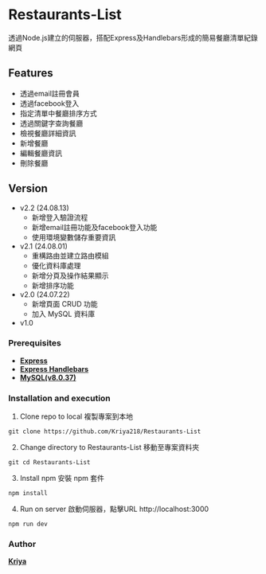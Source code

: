 # Restaurants-List 
透過Node.js建立的伺服器，搭配Express及Handlebars形成的簡易餐廳清單紀錄網頁

## Features
- 透過email註冊會員
- 透過facebook登入
- 指定清單中餐廳排序方式
- 透過關鍵字查詢餐廳
- 檢視餐廳詳細資訊
- 新增餐廳
- 編輯餐廳資訊
- 刪除餐廳

## Version
- v2.2 (24.08.13)
  - 新增登入驗證流程
  - 新增email註冊功能及facebook登入功能
  - 使用環境變數儲存重要資訊
- v2.1 (24.08.01)
  - 重構路由並建立路由模組
  - 優化資料庫處理
  - 新增分頁及操作結果顯示
  - 新增排序功能
- v2.0 (24.07.22)
  - 新增頁面 CRUD 功能
  - 加入 MySQL 資料庫
- v1.0

### Prerequisites
- __[Express](https://www.npmjs.com/package/express)__
- __[Express Handlebars](https://www.npmjs.com/package/express-handlebars)__
- __[MySQL(v8.0.37)](https://www.mysql.com/downloads/)__

### Installation and execution 
1. Clone repo to local 複製專案到本地
``` 
git clone https://github.com/Kriya218/Restaurants-List
```
2. Change directory to Restaurants-List 移動至專案資料夾
``` 
git cd Restaurants-List
```
3. Install npm 安裝 npm 套件
``` 
npm install 
```
4. Run on server 啟動伺服器，點擊URL http://localhost:3000
``` 
npm run dev 
```

### Author
__[Kriya](https://github.com/Kriya218)__
